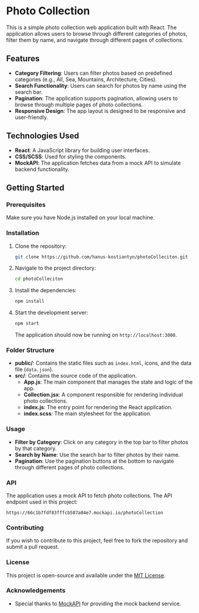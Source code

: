# Photo Collection

This is a simple photo collection web application built with React. The application allows users to browse through different categories of photos, filter them by name, and navigate through different pages of collections.

## Features

- **Category Filtering**: Users can filter photos based on predefined categories (e.g., All, Sea, Mountains, Architecture, Cities).
- **Search Functionality**: Users can search for photos by name using the search bar.
- **Pagination**: The application supports pagination, allowing users to browse through multiple pages of photo collections.
- **Responsive Design**: The app layout is designed to be responsive and user-friendly.

## Technologies Used

- **React**: A JavaScript library for building user interfaces.
- **CSS/SCSS**: Used for styling the components.
- **MockAPI**: The application fetches data from a mock API to simulate backend functionality.

## Getting Started

### Prerequisites

Make sure you have Node.js installed on your local machine.

### Installation

1. Clone the repository:

   ```bash
   git clone https://github.com/hanus-kostiantyn/photoColleciton.git
   ```

2. Navigate to the project directory:

   ```bash
   cd photoColleciton
   ```

3. Install the dependencies:

   ```bash
   npm install
   ```

4. Start the development server:

   ```bash
   npm start
   ```

   The application should now be running on `http://localhost:3000`.

### Folder Structure

- **public/**: Contains the static files such as `index.html`, icons, and the data file (`data.json`).
- **src/**: Contains the source code of the application.
  - **App.js**: The main component that manages the state and logic of the app.
  - **Collection.jsx**: A component responsible for rendering individual photo collections.
  - **index.js**: The entry point for rendering the React application.
  - **index.scss**: The main stylesheet for the application.

### Usage

- **Filter by Category**: Click on any category in the top bar to filter photos by that category.
- **Search by Name**: Use the search bar to filter photos by their name.
- **Pagination**: Use the pagination buttons at the bottom to navigate through different pages of photo collections.

### API

The application uses a mock API to fetch photo collections. The API endpoint used in this project:

```
https://66c1b7fdf83fffcb587a04e7.mockapi.io/photoCollection
```

### Contributing

If you wish to contribute to this project, feel free to fork the repository and submit a pull request.

### License

This project is open-source and available under the [MIT License](LICENSE).

### Acknowledgements

- Special thanks to [MockAPI](https://mockapi.io/) for providing the mock backend service.
```

